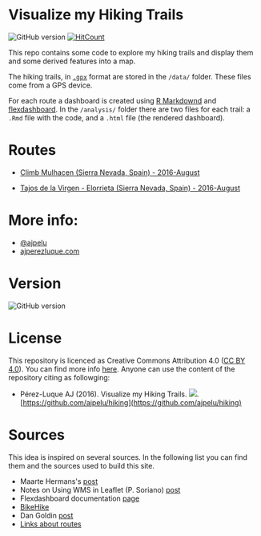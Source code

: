 Visualize my Hiking Trails 
=============

![GitHub version](https://img.shields.io/badge/version-1.0.0-green.svg)
[![HitCount](https://hitt.herokuapp.com/{ajpelu||org}/{hiking}.svg)](https://github.com/ajpelu/hiking)

This repo contains some code to explore my hiking trails and display them and some derived features into a map. 

The hiking trails, in [`.gpx`](http://www.topografix.com/gpx.asp) format are stored in the `/data/` folder. These files come from a GPS device. 

For each route a dashboard is created using [R Markdownd](http://rmarkdown.rstudio.com/) and [flexdashboard](http://rmarkdown.rstudio.com/flexdashboard/index.html). In the `/analysis/` folder there are two files for each trail: a `.Rmd` file with the code, and a `.html` file (the rendered dashboard). 



# Routes 
* [Climb Mulhacen (Sierra Nevada, Spain) - 2016-August](https://rawgit.com/ajpelu/hiking/master/analysis/2016_mulhacen.html) 

* [Tajos de la Virgen - Elorrieta (Sierra Nevada, Spain) - 2016-August](https://rawgit.com/ajpelu/hiking/master/analysis/2016_elorrieta.html)

# More info:
* [@ajpelu](https://twitter.com/ajpelu)
* [ajperezluque.com](http://ajperezluque.com)

# Version 
![GitHub version](https://img.shields.io/badge/version-1.0.0-green.svg)

# License 
This repository is licenced as Creative Commons Attribution 4.0 ([CC BY 4.0](https://creativecommons.org/licenses/by/4.0/)). You can find more info [here](/LICENSE). Anyone can use the content of the repository citing as followging:

* Pérez-Luque AJ (2016). Visualize my Hiking Trails. ![](https://img.shields.io/badge/version-1.0.0-green.svg). [https://github.com/ajpelu/hiking](https://github.com/ajpelu/hiking) 

# Sources
This idea is inspired on several sources. In the following list you can find them and the sources used to build this site. 

* Maarte Hermans's [post](http://mhermans.net/hiking-gpx-r-leaflet.html)
* Notes on Using WMS in Leaflet (P. Soriano) [post](http://sigdeletras.github.io/Leaflet.Spain.WMS/examples/)
* Flexdashboard documentation [page](http://rmarkdown.rstudio.com/flexdashboard/index.html)
* [BikeHike](http://bikehike.co.uk/index.php) 
* Dan Goldin [post](http://dangoldin.com/2014/02/05/visualizing-gps-data-in-r/) 
* [Links about routes](/man/Usefuls_Routes_Links.md)
 